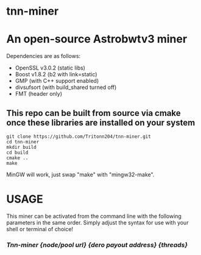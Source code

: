 # tnn-miner
# An open-source Astrobwtv3 miner

Dependencies are as follows:
  - OpenSSL v3.0.2 (static libs)
  - Boost v1.8.2 (b2 with link=static)
  - GMP (with C++ support enabled)
  - divsufsort (with build_shared turned off)
  - FMT (header only)

## This repo can be built from source via cmake once these libraries are installed on your system
```
git clone https://github.com/Tritonn204/tnn-miner.git
cd tnn-miner
mkdir build
cd build
cmake ..
make
```
MinGW will work, just swap "make" with "mingw32-make".

# USAGE
This miner can be activated from the command line with the following parameters in the same order. Simply adjust the syntax for use with your shell or terminal of choice!

### _Tnn-miner {node/pool url} {dero payout address} {threads}_

